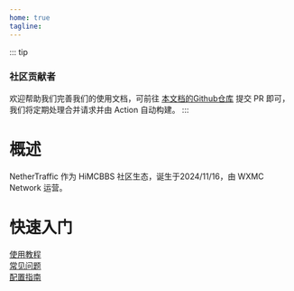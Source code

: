 ```yaml
---
home: true
tagline:
---
```



::: tip
### 社区贡献者
欢迎帮助我们完善我们的使用文档，可前往 [本文档的Github仓库](https://github.com/NetherTraffic/NetherTraffic-Docs) 提交 PR 即可，我们将定期处理合并请求并由 Action 自动构建。
:::

# 概述

NetherTraffic 作为 HiMCBBS 社区生态，诞生于2024/11/16，由 WXMC Network 运营。

# 快速入门
[使用教程](use)
<br>
[常见问题](problems)
<br>
[配置指南](guides)
<br>
